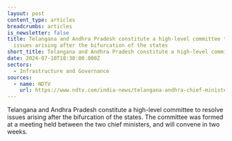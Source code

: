 ```yaml
---
layout: post
content_type: articles
breadcrumbs: articles
is_newsletter: false
title: Telangana and Andhra Pradesh constitute a high-level committee to resolve
  issues arising after the bifurcation of the states
short_title: Telangana and Andhra Pradesh constitute a high-level committee to resolve
date: 2024-07-10T18:30:00.000Z
sectors:
  - Infrastructure and Governance
sources:
  - name: NDTV
    url: https://www.ndtv.com/india-news/telangana-andhra-chief-ministers-revanth-reddy-chandrababu-naidu-meet-for-the-1st-time-in-4-years-6048509
---
```

Telangana and Andhra Pradesh constitute a high-level committee to resolve issues arising after the bifurcation of the states. The committee was formed at a meeting held between the two chief ministers, and will convene in two weeks.

